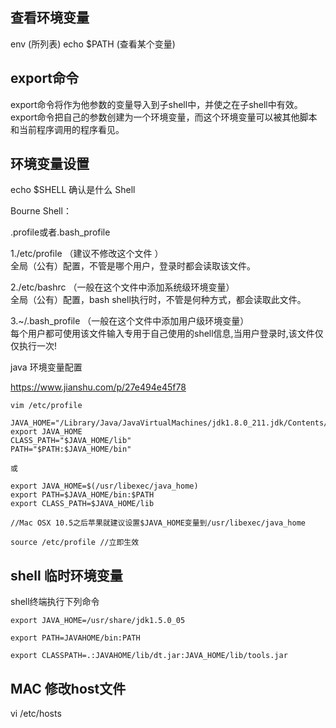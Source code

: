 
## 查看环境变量
env (所列表)
echo $PATH (查看某个变量)

## export命令

export命令将作为他参数的变量导入到子shell中，并使之在子shell中有效。export命令把自己的参数创建为一个环境变量，而这个环境变量可以被其他脚本和当前程序调用的程序看见。

## 环境变量设置
echo $SHELL 确认是什么 Shell

Bourne Shell：

.profile或者.bash_profile

1./etc/profile   （建议不修改这个文件 ）  
全局（公有）配置，不管是哪个用户，登录时都会读取该文件。

2./etc/bashrc    （一般在这个文件中添加系统级环境变量）  
全局（公有）配置，bash shell执行时，不管是何种方式，都会读取此文件。

3.~/.bash_profile  （一般在这个文件中添加用户级环境变量）  
每个用户都可使用该文件输入专用于自己使用的shell信息,当用户登录时,该文件仅仅执行一次!

java 环境变量配置

https://www.jianshu.com/p/27e494e45f78

```
vim /etc/profile

JAVA_HOME="/Library/Java/JavaVirtualMachines/jdk1.8.0_211.jdk/Contents/Home"
export JAVA_HOME
CLASS_PATH="$JAVA_HOME/lib"
PATH="$PATH:$JAVA_HOME/bin"

或

export JAVA_HOME=$(/usr/libexec/java_home)
export PATH=$JAVA_HOME/bin:$PATH
export CLASS_PATH=$JAVA_HOME/lib

//Mac OSX 10.5之后苹果就建议设置$JAVA_HOME变量到/usr/libexec/java_home

source /etc/profile //立即生效
```

## shell 临时环境变量

shell终端执行下列命令

```
export JAVA_HOME=/usr/share/jdk1.5.0_05

export PATH=JAVAHOME/bin:PATH

export CLASSPATH=.:JAVAHOME/lib/dt.jar:JAVA_HOME/lib/tools.jar
```

## MAC 修改host文件

vi /etc/hosts